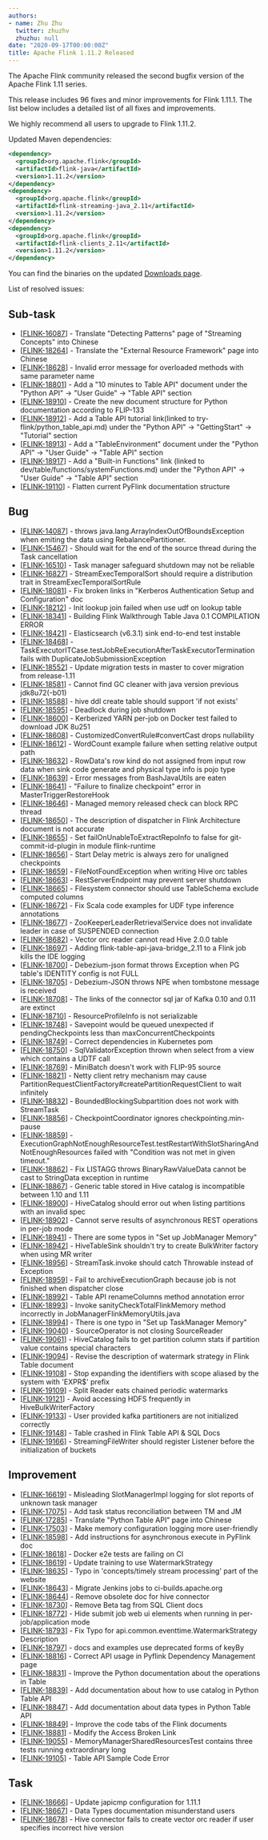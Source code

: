 ```yaml
---
authors:
- name: Zhu Zhu
  twitter: zhuzhv
  zhuzhu: null
date: "2020-09-17T00:00:00Z"
title: Apache Flink 1.11.2 Released
---
```


The Apache Flink community released the second bugfix version of the Apache Flink 1.11 series.

This release includes 96 fixes and minor improvements for Flink 1.11.1. The list below includes a detailed list of all fixes and improvements.

We highly recommend all users to upgrade to Flink 1.11.2.

Updated Maven dependencies:

```xml
<dependency>
  <groupId>org.apache.flink</groupId>
  <artifactId>flink-java</artifactId>
  <version>1.11.2</version>
</dependency>
<dependency>
  <groupId>org.apache.flink</groupId>
  <artifactId>flink-streaming-java_2.11</artifactId>
  <version>1.11.2</version>
</dependency>
<dependency>
  <groupId>org.apache.flink</groupId>
  <artifactId>flink-clients_2.11</artifactId>
  <version>1.11.2</version>
</dependency>
```

You can find the binaries on the updated [Downloads page](/downloads.html).

List of resolved issues:

<h2>        Sub-task
</h2>
<ul>
<li>[<a href='https://issues.apache.org/jira/browse/FLINK-16087'>FLINK-16087</a>] -         Translate &quot;Detecting Patterns&quot; page of &quot;Streaming Concepts&quot; into Chinese 
</li>
<li>[<a href='https://issues.apache.org/jira/browse/FLINK-18264'>FLINK-18264</a>] -         Translate the &quot;External Resource Framework&quot; page into Chinese
</li>
<li>[<a href='https://issues.apache.org/jira/browse/FLINK-18628'>FLINK-18628</a>] -         Invalid error message for overloaded methods with same parameter name
</li>
<li>[<a href='https://issues.apache.org/jira/browse/FLINK-18801'>FLINK-18801</a>] -         Add a &quot;10 minutes to Table API&quot; document under  the &quot;Python API&quot; -&gt; &quot;User Guide&quot; -&gt; &quot;Table API&quot; section
</li>
<li>[<a href='https://issues.apache.org/jira/browse/FLINK-18910'>FLINK-18910</a>] -         Create the new document structure for Python documentation according to FLIP-133
</li>
<li>[<a href='https://issues.apache.org/jira/browse/FLINK-18912'>FLINK-18912</a>] -         Add a Table API tutorial link(linked to try-flink/python_table_api.md) under  the &quot;Python API&quot; -&gt; &quot;GettingStart&quot; -&gt; &quot;Tutorial&quot; section
</li>
<li>[<a href='https://issues.apache.org/jira/browse/FLINK-18913'>FLINK-18913</a>] -         Add a &quot;TableEnvironment&quot; document under  the &quot;Python API&quot; -&gt; &quot;User Guide&quot; -&gt; &quot;Table API&quot; section
</li>
<li>[<a href='https://issues.apache.org/jira/browse/FLINK-18917'>FLINK-18917</a>] -         Add a &quot;Built-in Functions&quot; link (linked to dev/table/functions/systemFunctions.md) under the &quot;Python API&quot; -&gt; &quot;User Guide&quot; -&gt; &quot;Table API&quot; section
</li>
<li>[<a href='https://issues.apache.org/jira/browse/FLINK-19110'>FLINK-19110</a>] -         Flatten current PyFlink documentation structure
</li>
</ul>
            
<h2>        Bug
</h2>
<ul>
<li>[<a href='https://issues.apache.org/jira/browse/FLINK-14087'>FLINK-14087</a>] -         throws java.lang.ArrayIndexOutOfBoundsException  when emiting the data using RebalancePartitioner. 
</li>
<li>[<a href='https://issues.apache.org/jira/browse/FLINK-15467'>FLINK-15467</a>] -         Should wait for the end of the source thread during the Task cancellation
</li>
<li>[<a href='https://issues.apache.org/jira/browse/FLINK-16510'>FLINK-16510</a>] -         Task manager safeguard shutdown may not be reliable
</li>
<li>[<a href='https://issues.apache.org/jira/browse/FLINK-16827'>FLINK-16827</a>] -         StreamExecTemporalSort should require a distribution trait in StreamExecTemporalSortRule
</li>
<li>[<a href='https://issues.apache.org/jira/browse/FLINK-18081'>FLINK-18081</a>] -         Fix broken links in &quot;Kerberos Authentication Setup and Configuration&quot; doc
</li>
<li>[<a href='https://issues.apache.org/jira/browse/FLINK-18212'>FLINK-18212</a>] -         Init lookup join failed when use udf on lookup table
</li>
<li>[<a href='https://issues.apache.org/jira/browse/FLINK-18341'>FLINK-18341</a>] -         Building Flink Walkthrough Table Java 0.1 COMPILATION ERROR
</li>
<li>[<a href='https://issues.apache.org/jira/browse/FLINK-18421'>FLINK-18421</a>] -         Elasticsearch (v6.3.1) sink end-to-end test instable
</li>
<li>[<a href='https://issues.apache.org/jira/browse/FLINK-18468'>FLINK-18468</a>] -         TaskExecutorITCase.testJobReExecutionAfterTaskExecutorTermination fails with DuplicateJobSubmissionException
</li>
<li>[<a href='https://issues.apache.org/jira/browse/FLINK-18552'>FLINK-18552</a>] -         Update migration tests in master to cover migration from release-1.11
</li>
<li>[<a href='https://issues.apache.org/jira/browse/FLINK-18581'>FLINK-18581</a>] -         Cannot find GC cleaner with java version previous jdk8u72(-b01)
</li>
<li>[<a href='https://issues.apache.org/jira/browse/FLINK-18588'>FLINK-18588</a>] -         hive ddl create table should support &#39;if not exists&#39;
</li>
<li>[<a href='https://issues.apache.org/jira/browse/FLINK-18595'>FLINK-18595</a>] -         Deadlock during job shutdown
</li>
<li>[<a href='https://issues.apache.org/jira/browse/FLINK-18600'>FLINK-18600</a>] -         Kerberized YARN per-job on Docker test failed to download JDK 8u251
</li>
<li>[<a href='https://issues.apache.org/jira/browse/FLINK-18608'>FLINK-18608</a>] -         CustomizedConvertRule#convertCast drops nullability
</li>
<li>[<a href='https://issues.apache.org/jira/browse/FLINK-18612'>FLINK-18612</a>] -         WordCount example failure when setting relative output path
</li>
<li>[<a href='https://issues.apache.org/jira/browse/FLINK-18632'>FLINK-18632</a>] -         RowData&#39;s row kind do not assigned from input row data when sink code generate and physical type info is pojo type
</li>
<li>[<a href='https://issues.apache.org/jira/browse/FLINK-18639'>FLINK-18639</a>] -         Error messages from BashJavaUtils are eaten
</li>
<li>[<a href='https://issues.apache.org/jira/browse/FLINK-18641'>FLINK-18641</a>] -         &quot;Failure to finalize checkpoint&quot; error in MasterTriggerRestoreHook
</li>
<li>[<a href='https://issues.apache.org/jira/browse/FLINK-18646'>FLINK-18646</a>] -         Managed memory released check can block RPC thread
</li>
<li>[<a href='https://issues.apache.org/jira/browse/FLINK-18650'>FLINK-18650</a>] -         The description of dispatcher in Flink Architecture document is not accurate
</li>
<li>[<a href='https://issues.apache.org/jira/browse/FLINK-18655'>FLINK-18655</a>] -         Set failOnUnableToExtractRepoInfo to false for git-commit-id-plugin in module flink-runtime
</li>
<li>[<a href='https://issues.apache.org/jira/browse/FLINK-18656'>FLINK-18656</a>] -         Start Delay metric is always zero for unaligned checkpoints
</li>
<li>[<a href='https://issues.apache.org/jira/browse/FLINK-18659'>FLINK-18659</a>] -         FileNotFoundException when writing Hive orc tables
</li>
<li>[<a href='https://issues.apache.org/jira/browse/FLINK-18663'>FLINK-18663</a>] -         RestServerEndpoint may prevent server shutdown
</li>
<li>[<a href='https://issues.apache.org/jira/browse/FLINK-18665'>FLINK-18665</a>] -         Filesystem connector should use TableSchema exclude computed columns
</li>
<li>[<a href='https://issues.apache.org/jira/browse/FLINK-18672'>FLINK-18672</a>] -         Fix Scala code examples for UDF type inference annotations
</li>
<li>[<a href='https://issues.apache.org/jira/browse/FLINK-18677'>FLINK-18677</a>] -         ZooKeeperLeaderRetrievalService does not invalidate leader in case of SUSPENDED connection
</li>
<li>[<a href='https://issues.apache.org/jira/browse/FLINK-18682'>FLINK-18682</a>] -         Vector orc reader cannot read Hive 2.0.0 table
</li>
<li>[<a href='https://issues.apache.org/jira/browse/FLINK-18697'>FLINK-18697</a>] -         Adding flink-table-api-java-bridge_2.11 to a Flink job kills the IDE logging
</li>
<li>[<a href='https://issues.apache.org/jira/browse/FLINK-18700'>FLINK-18700</a>] -         Debezium-json format throws Exception when PG table&#39;s IDENTITY config is not FULL
</li>
<li>[<a href='https://issues.apache.org/jira/browse/FLINK-18705'>FLINK-18705</a>] -         Debezium-JSON throws NPE when tombstone message is received
</li>
<li>[<a href='https://issues.apache.org/jira/browse/FLINK-18708'>FLINK-18708</a>] -         The links of the connector sql jar of Kafka 0.10 and 0.11 are extinct
</li>
<li>[<a href='https://issues.apache.org/jira/browse/FLINK-18710'>FLINK-18710</a>] -         ResourceProfileInfo is not serializable
</li>
<li>[<a href='https://issues.apache.org/jira/browse/FLINK-18748'>FLINK-18748</a>] -         Savepoint would be queued unexpected if pendingCheckpoints less than maxConcurrentCheckpoints
</li>
<li>[<a href='https://issues.apache.org/jira/browse/FLINK-18749'>FLINK-18749</a>] -         Correct dependencies in Kubernetes pom
</li>
<li>[<a href='https://issues.apache.org/jira/browse/FLINK-18750'>FLINK-18750</a>] -         SqlValidatorException thrown when select from a view which contains a UDTF call
</li>
<li>[<a href='https://issues.apache.org/jira/browse/FLINK-18769'>FLINK-18769</a>] -         MiniBatch doesn&#39;t work with FLIP-95 source
</li>
<li>[<a href='https://issues.apache.org/jira/browse/FLINK-18821'>FLINK-18821</a>] -         Netty client retry mechanism may cause PartitionRequestClientFactory#createPartitionRequestClient to wait infinitely
</li>
<li>[<a href='https://issues.apache.org/jira/browse/FLINK-18832'>FLINK-18832</a>] -         BoundedBlockingSubpartition does not work with StreamTask
</li>
<li>[<a href='https://issues.apache.org/jira/browse/FLINK-18856'>FLINK-18856</a>] -         CheckpointCoordinator ignores checkpointing.min-pause
</li>
<li>[<a href='https://issues.apache.org/jira/browse/FLINK-18859'>FLINK-18859</a>] -         ExecutionGraphNotEnoughResourceTest.testRestartWithSlotSharingAndNotEnoughResources failed with &quot;Condition was not met in given timeout.&quot;
</li>
<li>[<a href='https://issues.apache.org/jira/browse/FLINK-18862'>FLINK-18862</a>] -         Fix LISTAGG throws BinaryRawValueData cannot be cast to StringData exception in runtime
</li>
<li>[<a href='https://issues.apache.org/jira/browse/FLINK-18867'>FLINK-18867</a>] -         Generic table stored in Hive catalog is incompatible between 1.10 and 1.11
</li>
<li>[<a href='https://issues.apache.org/jira/browse/FLINK-18900'>FLINK-18900</a>] -         HiveCatalog should error out when listing partitions with an invalid spec
</li>
<li>[<a href='https://issues.apache.org/jira/browse/FLINK-18902'>FLINK-18902</a>] -         Cannot serve results of asynchronous REST operations in per-job mode
</li>
<li>[<a href='https://issues.apache.org/jira/browse/FLINK-18941'>FLINK-18941</a>] -         There are some typos in &quot;Set up JobManager Memory&quot;
</li>
<li>[<a href='https://issues.apache.org/jira/browse/FLINK-18942'>FLINK-18942</a>] -         HiveTableSink shouldn&#39;t try to create BulkWriter factory when using MR writer
</li>
<li>[<a href='https://issues.apache.org/jira/browse/FLINK-18956'>FLINK-18956</a>] -         StreamTask.invoke should catch Throwable instead of Exception
</li>
<li>[<a href='https://issues.apache.org/jira/browse/FLINK-18959'>FLINK-18959</a>] -         Fail to archiveExecutionGraph because job is not finished when dispatcher close
</li>
<li>[<a href='https://issues.apache.org/jira/browse/FLINK-18992'>FLINK-18992</a>] -         Table API renameColumns method annotation error
</li>
<li>[<a href='https://issues.apache.org/jira/browse/FLINK-18993'>FLINK-18993</a>] -         Invoke sanityCheckTotalFlinkMemory method incorrectly in JobManagerFlinkMemoryUtils.java
</li>
<li>[<a href='https://issues.apache.org/jira/browse/FLINK-18994'>FLINK-18994</a>] -         There is one typo in &quot;Set up TaskManager Memory&quot;
</li>
<li>[<a href='https://issues.apache.org/jira/browse/FLINK-19040'>FLINK-19040</a>] -         SourceOperator is not closing SourceReader
</li>
<li>[<a href='https://issues.apache.org/jira/browse/FLINK-19061'>FLINK-19061</a>] -         HiveCatalog fails to get partition column stats if partition value contains special characters
</li>
<li>[<a href='https://issues.apache.org/jira/browse/FLINK-19094'>FLINK-19094</a>] -         Revise the description of watermark strategy in Flink Table document 
</li>
<li>[<a href='https://issues.apache.org/jira/browse/FLINK-19108'>FLINK-19108</a>] -         Stop expanding the identifiers with scope aliased by the system with &#39;EXPR$&#39; prefix
</li>
<li>[<a href='https://issues.apache.org/jira/browse/FLINK-19109'>FLINK-19109</a>] -         Split Reader eats chained periodic watermarks
</li>
<li>[<a href='https://issues.apache.org/jira/browse/FLINK-19121'>FLINK-19121</a>] -         Avoid accessing HDFS frequently in HiveBulkWriterFactory
</li>
<li>[<a href='https://issues.apache.org/jira/browse/FLINK-19133'>FLINK-19133</a>] -         User provided kafka partitioners are not initialized correctly
</li>
<li>[<a href='https://issues.apache.org/jira/browse/FLINK-19148'>FLINK-19148</a>] -         Table crashed in Flink Table API &amp; SQL  Docs 
</li>
<li>[<a href='https://issues.apache.org/jira/browse/FLINK-19166'>FLINK-19166</a>] -         StreamingFileWriter should register Listener before the initialization of buckets
</li>
</ul>
                
<h2>        Improvement
</h2>
<ul>
<li>[<a href='https://issues.apache.org/jira/browse/FLINK-16619'>FLINK-16619</a>] -         Misleading SlotManagerImpl logging for slot reports of unknown task manager
</li>
<li>[<a href='https://issues.apache.org/jira/browse/FLINK-17075'>FLINK-17075</a>] -         Add task status reconciliation between TM and JM
</li>
<li>[<a href='https://issues.apache.org/jira/browse/FLINK-17285'>FLINK-17285</a>] -         Translate &quot;Python Table API&quot; page into Chinese 
</li>
<li>[<a href='https://issues.apache.org/jira/browse/FLINK-17503'>FLINK-17503</a>] -         Make memory configuration logging more user-friendly
</li>
<li>[<a href='https://issues.apache.org/jira/browse/FLINK-18598'>FLINK-18598</a>] -         Add instructions for asynchronous execute in PyFlink doc
</li>
<li>[<a href='https://issues.apache.org/jira/browse/FLINK-18618'>FLINK-18618</a>] -         Docker e2e tests are failing on CI
</li>
<li>[<a href='https://issues.apache.org/jira/browse/FLINK-18619'>FLINK-18619</a>] -         Update training to use WatermarkStrategy
</li>
<li>[<a href='https://issues.apache.org/jira/browse/FLINK-18635'>FLINK-18635</a>] -         Typo in &#39;concepts/timely stream processing&#39; part of the website
</li>
<li>[<a href='https://issues.apache.org/jira/browse/FLINK-18643'>FLINK-18643</a>] -         Migrate Jenkins jobs to ci-builds.apache.org
</li>
<li>[<a href='https://issues.apache.org/jira/browse/FLINK-18644'>FLINK-18644</a>] -         Remove obsolete doc for hive connector
</li>
<li>[<a href='https://issues.apache.org/jira/browse/FLINK-18730'>FLINK-18730</a>] -         Remove Beta tag from SQL Client docs
</li>
<li>[<a href='https://issues.apache.org/jira/browse/FLINK-18772'>FLINK-18772</a>] -         Hide submit job web ui elements when running in per-job/application mode
</li>
<li>[<a href='https://issues.apache.org/jira/browse/FLINK-18793'>FLINK-18793</a>] -         Fix Typo for api.common.eventtime.WatermarkStrategy Description
</li>
<li>[<a href='https://issues.apache.org/jira/browse/FLINK-18797'>FLINK-18797</a>] -         docs and examples use deprecated forms of keyBy
</li>
<li>[<a href='https://issues.apache.org/jira/browse/FLINK-18816'>FLINK-18816</a>] -         Correct API usage in Pyflink Dependency Management page
</li>
<li>[<a href='https://issues.apache.org/jira/browse/FLINK-18831'>FLINK-18831</a>] -         Improve the Python documentation about the operations in Table
</li>
<li>[<a href='https://issues.apache.org/jira/browse/FLINK-18839'>FLINK-18839</a>] -         Add documentation about how to use catalog in Python Table API
</li>
<li>[<a href='https://issues.apache.org/jira/browse/FLINK-18847'>FLINK-18847</a>] -         Add documentation about data types in Python Table API
</li>
<li>[<a href='https://issues.apache.org/jira/browse/FLINK-18849'>FLINK-18849</a>] -         Improve the code tabs of the Flink documents
</li>
<li>[<a href='https://issues.apache.org/jira/browse/FLINK-18881'>FLINK-18881</a>] -         Modify the Access Broken Link
</li>
<li>[<a href='https://issues.apache.org/jira/browse/FLINK-19055'>FLINK-19055</a>] -         MemoryManagerSharedResourcesTest contains three tests running extraordinary long
</li>
<li>[<a href='https://issues.apache.org/jira/browse/FLINK-19105'>FLINK-19105</a>] -         Table API Sample Code Error
</li>
</ul>
            
<h2>        Task
</h2>
<ul>
<li>[<a href='https://issues.apache.org/jira/browse/FLINK-18666'>FLINK-18666</a>] -         Update japicmp configuration for 1.11.1
</li>
<li>[<a href='https://issues.apache.org/jira/browse/FLINK-18667'>FLINK-18667</a>] -         Data Types documentation misunderstand users
</li>
<li>[<a href='https://issues.apache.org/jira/browse/FLINK-18678'>FLINK-18678</a>] -         Hive connector fails to create vector orc reader if user specifies incorrect hive version
</li>
</ul>
